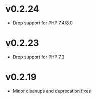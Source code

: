 # v0.2.24

* Drop support for PHP 7.4/8.0

# v0.2.23

* Drop support for PHP 7.3

# v0.2.19

* Minor cleanups and deprecation fixes